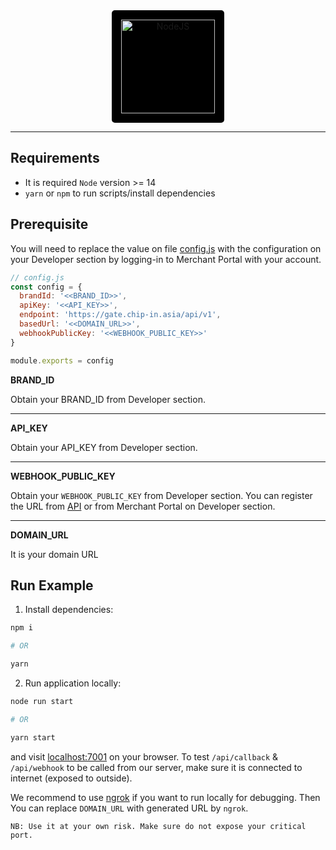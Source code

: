<div align="center">
    <a href="https://nodejs.org">
        <img
            alt="NodeJS"
            src="https://upload.wikimedia.org/wikipedia/commons/thumb/d/d9/Node.js_logo.svg/2560px-Node.js_logo.svg.png"
            width="150"
            style="background-color:black;padding:15px;border-radius:5px">
    </a>
</div>

---

## Requirements
* It is required `Node` version >= 14
* `yarn` or `npm` to run scripts/install dependencies

## Prerequisite
You will need to replace the value on file [config.js](./config.js) with the configuration on your Developer section by logging-in to Merchant Portal with your account.

```javascript
// config.js
const config = {
  brandId: '<<BRAND_ID>>',
  apiKey: '<<API_KEY>>',
  endpoint: 'https://gate.chip-in.asia/api/v1',
  basedUrl: '<<DOMAIN_URL>>',
  webhookPublicKey: '<<WEBHOOK_PUBLIC_KEY>>'
}

module.exports = config
```

**BRAND_ID**

Obtain your BRAND_ID from Developer section.

---
**API_KEY**

Obtain your API_KEY from Developer section.

---

**WEBHOOK_PUBLIC_KEY**

Obtain your `WEBHOOK_PUBLIC_KEY` from Developer section. You can register the URL from [API](https://developer.chip-in.asia/api) or from Merchant Portal on Developer section.

---

**DOMAIN_URL**

It is your domain URL

## Run Example
1. Install dependencies:
```bash
npm i 

# OR

yarn
```

2. Run application locally:
```bash
node run start

# OR

yarn start
```

and visit [localhost:7001](http://localhost:7001) on your browser.
To test `/api/callback` & `/api/webhook` to be called from our server, make sure it is connected to internet (exposed to outside). 

We recommend to use [ngrok](https://ngrok.com/) if you want to run locally for debugging. Then You can replace `DOMAIN_URL` with generated URL by `ngrok`. 

`NB: Use it at your own risk. Make sure do not expose your critical port.`

